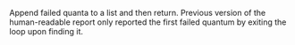 Append failed quanta to a list and then return. Previous version of the human-readable report only reported the first failed quantum by exiting the loop upon finding it.